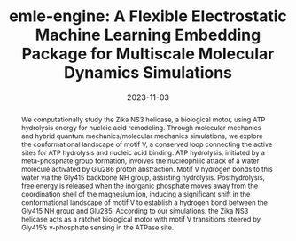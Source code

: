 ---
title: "emle-engine: A Flexible Electrostatic Machine Learning Embedding Package for Multiscale Molecular Dynamics Simulations"
authors:
  - Adrian
  - Kirill
  - Javi
  - Inaki
date: "2023-11-03"
doi: "10.1021/jacs.3c09015"

# Publication type.
# Accepts a single type but formatted as a YAML list (for Hugo requirements).
# Enter a publication type from the CSL standard.
publication: "J. Am. Chem. Soc."
publication_types: ["article-journal"]

abstract: "We computationally study the Zika NS3 helicase, a biological motor, using ATP hydrolysis energy for nucleic acid remodeling. Through molecular mechanics and hybrid quantum mechanics/molecular mechanics simulations, we explore the conformational landscape of motif V, a conserved loop connecting the active sites for ATP hydrolysis and nucleic acid binding. ATP hydrolysis, initiated by a meta-phosphate group formation, involves the nucleophilic attack of a water molecule activated by Glu286 proton abstraction. Motif V hydrogen bonds to this water via the Gly415 backbone NH group, assisting hydrolysis. Posthydrolysis, free energy is released when the inorganic phosphate moves away from the coordination shell of the magnesium ion, inducing a significant shift in the conformational landscape of motif V to establish a hydrogen bond between the Gly415 NH group and Glu285. According to our simulations, the Zika NS3 helicase acts as a ratchet biological motor with motif V transitions steered by Gly415’s γ-phosphate sensing in the ATPase site."

url_pdf: https://pubs.acs.org/doi/epdf/10.1021/jacs.3c09015?ref=article_openPDF
---